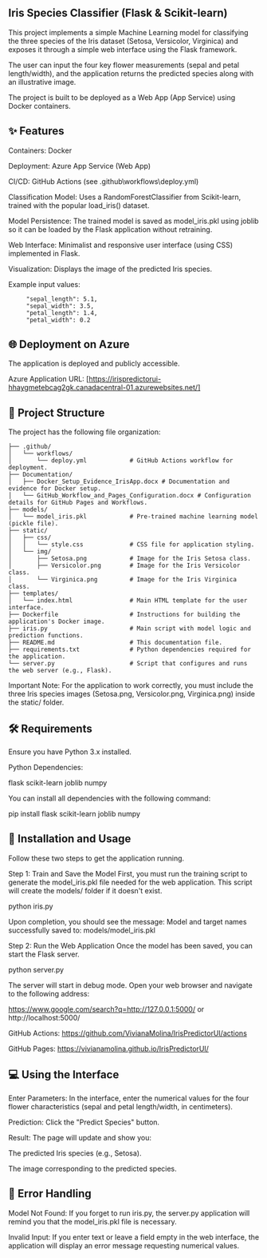 ## Iris Species Classifier (Flask & Scikit-learn)

This project implements a simple Machine Learning model for classifying the three species of the Iris dataset (Setosa, Versicolor, Virginica) and exposes it through a simple web interface using the Flask framework.

The user can input the four key flower measurements (sepal and petal length/width), and the application returns the predicted species along with an illustrative image.

The project is built to be deployed as a Web App (App Service) using Docker containers.

## ✨ Features

Containers: Docker

Deployment: Azure App Service (Web App)

CI/CD: GitHub Actions (see \.github\workflows\deploy.yml)

Classification Model: Uses a RandomForestClassifier from Scikit-learn, trained with the popular load_iris() dataset.

Model Persistence: The trained model is saved as model_iris.pkl using joblib so it can be loaded by the Flask application without retraining.

Web Interface: Minimalist and responsive user interface (using CSS) implemented in Flask.

Visualization: Displays the image of the predicted Iris species.

Example input values:

         "sepal_length": 5.1,
         "sepal_width": 3.5,
         "petal_length": 1.4,
         "petal_width": 0.2

## 🌐 Deployment on Azure

The application is deployed and publicly accessible.

Azure Application URL: [https://irispredictorui-hhaygmetebcag2gk.canadacentral-01.azurewebsites.net/]


## 📁 Project Structure
The project has the following file organization:

```
├── .github/
│   └── workflows/
│       └── deploy.yml            # GitHub Actions workflow for deployment.
├── Documentation/
│   ├── Docker_Setup_Evidence_IrisApp.docx # Documentation and evidence for Docker setup.
│   └── GitHub_Workflow_and_Pages_Configuration.docx # Configuration details for GitHub Pages and Workflows.
├── models/
│   └── model_iris.pkl            # Pre-trained machine learning model (pickle file).
├── static/
│   ├── css/
│   │   └── style.css             # CSS file for application styling.
│   └── img/
│       ├── Setosa.png            # Image for the Iris Setosa class.
│       ├── Versicolor.png        # Image for the Iris Versicolor class.
│       └── Virginica.png         # Image for the Iris Virginica class.
├── templates/
│   └── index.html                # Main HTML template for the user interface.
├── Dockerfile                    # Instructions for building the application's Docker image.
├── iris.py                       # Main script with model logic and prediction functions.
├── README.md                     # This documentation file.
├── requirements.txt              # Python dependencies required for the application.
└── server.py                     # Script that configures and runs the web server (e.g., Flask).

```

Important Note: For the application to work correctly, you must include the three Iris species images (Setosa.png, Versicolor.png, Virginica.png) inside the static/ folder.

## 🛠️ Requirements
Ensure you have Python 3.x installed.

Python Dependencies:

flask
scikit-learn
joblib
numpy

You can install all dependencies with the following command:

pip install flask scikit-learn joblib numpy

## 🚀 Installation and Usage
Follow these two steps to get the application running.

Step 1: Train and Save the Model
First, you must run the training script to generate the model_iris.pkl file needed for the web application. This script will create the models/ folder if it doesn't exist.

python iris.py

Upon completion, you should see the message: Model and target names successfully saved to: models/model_iris.pkl

Step 2: Run the Web Application
Once the model has been saved, you can start the Flask server.

python server.py

The server will start in debug mode. Open your web browser and navigate to the following address:

https://www.google.com/search?q=http://127.0.0.1:5000/ or http://localhost:5000/

GitHub Actions: https://github.com/VivianaMolina/IrisPredictorUI/actions

GitHub Pages: https://vivianamolina.github.io/IrisPredictorUI/

## 💻 Using the Interface
Enter Parameters: In the interface, enter the numerical values for the four flower characteristics (sepal and petal length/width, in centimeters).

Prediction: Click the "Predict Species" button.

Result: The page will update and show you:

The predicted Iris species (e.g., Setosa).

The image corresponding to the predicted species.

## 🛑 Error Handling
Model Not Found: If you forget to run iris.py, the server.py application will remind you that the model_iris.pkl file is necessary.

Invalid Input: If you enter text or leave a field empty in the web interface, the application will display an error message requesting numerical values.